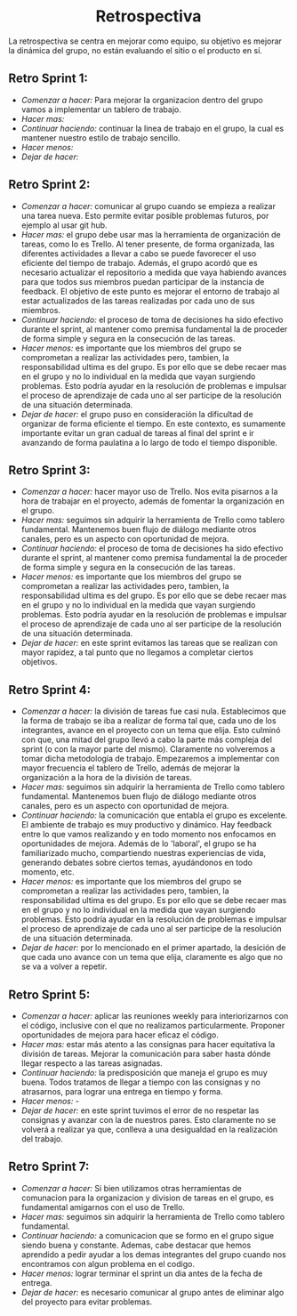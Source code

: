 <h1 align="center">Retrospectiva</h1>

La retrospectiva se centra en mejorar como equipo, su objetivo es mejorar la dinámica del grupo, no están evaluando el sitio o el producto en sí.

## Retro Sprint 1:
<ul>
    <li><em>Comenzar a hacer:</em> Para mejorar la organizacion dentro del grupo vamos a implementar un tablero de trabajo.
    <li><em>Hacer mas:</em>
    <li><em>Continuar haciendo:</em> continuar la linea de trabajo en el grupo, la cual es mantener nuestro estilo de trabajo sencillo.
    <li><em>Hacer menos:</em> 
    <li><em>Dejar de hacer:</em>
</ul>



## Retro Sprint 2:
<ul>
    <li><em>Comenzar a hacer:</em> comunicar al grupo cuando se empieza a realizar una tarea nueva. Esto permite evitar posible problemas futuros, por ejemplo al usar git hub.
    <li><em>Hacer mas:</em> el grupo debe usar mas la herramienta de organización de tareas, como lo es Trello. Al tener presente, de forma organizada, las diferentes actividades a llevar a cabo se puede favorecer el uso eficiente del tiempo de trabajo.
    Además, el grupo acordó que es necesario actualizar el repositorio a medida que vaya habiendo avances para que todos sus miembros puedan participar de la instancia de feedback. El objetivo de este punto es mejorar el entorno de trabajo al estar actualizados de las tareas realizadas por cada uno de sus miembros. 
    <li><em>Continuar haciendo:</em> el proceso de toma de decisiones ha sido efectivo durante el sprint, al mantener como premisa fundamental la de proceder de forma simple y segura en la consecución de las tareas.
    <li><em>Hacer menos:</em> es importante que los miembros del grupo se comprometan a realizar las actividades pero, tambien, la responsabilidad ultima es del grupo. Es por ello que se debe recaer mas en el grupo y no lo individual en la medida que vayan surgiendo problemas. Esto podría ayudar en la resolución de problemas e impulsar el proceso de aprendizaje de cada uno al ser participe de la resolución de una situación determinada.  
    <li><em>Dejar de hacer:</em> el grupo puso en consideración la dificultad de organizar de forma eficiente el tiempo. En este contexto, es sumamente importante evitar un gran cadual de tareas al final del sprint e ir avanzando de forma paulatina a lo largo de todo el tiempo disponible.
</ul>



## Retro Sprint 3:
<ul>
    <li><em>Comenzar a hacer:</em> hacer mayor uso de Trello. Nos evita pisarnos a la hora de trabajar en el proyecto, además de fomentar la organización en el grupo.
    <li><em>Hacer mas:</em> seguimos sin adquirir la herramienta de Trello como tablero fundamental. Mantenemos buen flujo de diálogo mediante otros canales, pero es un aspecto con oportunidad de mejora.
    <li><em>Continuar haciendo:</em> el proceso de toma de decisiones ha sido efectivo durante el sprint, al mantener como premisa fundamental la de proceder de forma simple y segura en la consecución de las tareas.
    <li><em>Hacer menos:</em> es importante que los miembros del grupo se comprometan a realizar las actividades pero, tambien, la responsabilidad ultima es del grupo. Es por ello que se debe recaer mas en el grupo y no lo individual en la medida que vayan surgiendo problemas. Esto podría ayudar en la resolución de problemas e impulsar el proceso de aprendizaje de cada uno al ser participe de la resolución de una situación determinada.  
    <li><em>Dejar de hacer:</em> en este sprint evitamos las tareas que se realizan con mayor rapidez, a tal punto que no llegamos a completar ciertos objetivos.
</ul>



## Retro Sprint 4:
<ul>
    <li><em>Comenzar a hacer:</em> la división de tareas fue casi nula. Establecimos que la forma de trabajo se iba a realizar de forma tal que, cada uno de los integrantes, avance en el proyecto con un tema que elija. Esto culminó con que, una mitad del grupo llevó a cabo la parte más compleja del sprint (o con la mayor parte del mismo). Claramente no volveremos a tomar dicha metodología de trabajo. Empezaremos a implementar con mayor frecuencia el tablero de Trello, además de mejorar la organización a la hora de la división de tareas.
    <li><em>Hacer mas:</em> seguimos sin adquirir la herramienta de Trello como tablero fundamental. Mantenemos buen flujo de diálogo mediante otros canales, pero es un aspecto con oportunidad de mejora.
    <li><em>Continuar haciendo:</em> la comunicación que entabla el grupo es excelente. El ambiente de trabajo es muy productivo y dinámico. Hay feedback entre lo que vamos realizando y en todo momento nos enfocamos en oportunidades de mejora. Además de lo 'laboral', el grupo se ha familiarizado mucho, compartiendo nuestras experiencias de vida, generando debates sobre ciertos temas, ayudándonos en todo momento, etc.
    <li><em>Hacer menos:</em> es importante que los miembros del grupo se comprometan a realizar las actividades pero, tambien, la responsabilidad ultima es del grupo. Es por ello que se debe recaer mas en el grupo y no lo individual en la medida que vayan surgiendo problemas. Esto podría ayudar en la resolución de problemas e impulsar el proceso de aprendizaje de cada uno al ser participe de la resolución de una situación determinada.  
    <li><em>Dejar de hacer:</em> por lo mencionado en el primer apartado, la desición de que cada uno avance con un tema que elija, claramente es algo que no se va a volver a repetir.
</ul>



## Retro Sprint 5:
<ul>
    <li><em>Comenzar a hacer:</em> aplicar las reuniones weekly para interiorizarnos con el código, inclusive con el que no realizamos particularmente. Proponer oportunidades de mejora para hacer eficaz el código.
    <li><em>Hacer mas:</em> estar más atento a las consignas para hacer equitativa la división de tareas. Mejorar la comunicación para saber hasta dónde llegar respecto a las tareas asignadas.
    <li><em>Continuar haciendo:</em> la predisposición que maneja el grupo es muy buena. Todos tratamos de llegar a tiempo con las consignas y no atrasarnos, para lograr una entrega en tiempo y forma.
    <li><em>Hacer menos:</em> - 
    <li><em>Dejar de hacer:</em> en este sprint tuvimos el error de no respetar las consignas y avanzar con la de nuestros pares. Esto claramente no se volverá a realizar ya que, conlleva a una desigualdad en la realización del trabajo. 
</ul>



## Retro Sprint 7:
<ul>
    <li><em>Comenzar a hacer:</em> Si bien utilizamos otras herramientas de comunacion para la organizacion y division de tareas en el grupo, es fundamental  amigarnos con el uso de Trello.
    <li><em>Hacer mas:</em>  seguimos sin adquirir la herramienta de Trello como tablero fundamental. 
    <li><em>Continuar haciendo:</em> a comunicacion que se formo en el grupo sigue siendo buena y constante. Ademas,  cabe destacar que hemos aprendido a pedir ayudar a los demas integrantes del grupo cuando nos encontramos con algun problema en el codigo.
    <li><em>Hacer menos:</em> lograr terminar el sprint un dia antes de la fecha de entrega. 
    <li><em>Dejar de hacer:</em> es necesario comunicar al grupo antes de eliminar algo del proyecto para evitar problemas.
</ul>